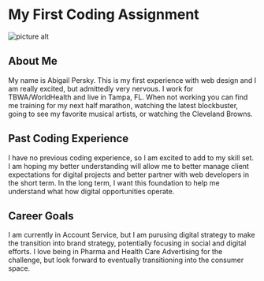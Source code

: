 # My First Coding Assignment #

![picture alt](https://picsum.photos/id/158/200/150)


## About Me ##
My name is Abigail Persky. This is my first experience with web design and I am really excited, but admittedly very nervous. I work for TBWA/WorldHealth and live in Tampa, FL. When not working you can find me training for my next half marathon, watching the latest blockbuster, going to see my favorite musical artists, or watching the Cleveland Browns. 

## Past Coding Experience ##
I have no previous coding experience, so I am excited to add to my skill set. I am hoping my better understanding will allow me to better manage client expectations for digital projects and better partner with web developers in the short term. In the long term, I want this foundation to help me understand what how digital opportunities operate. 

## Career Goals ##
I am currently in Account Service, but I am purusing digital strategy to make the transition into brand strategy, potentially focusing in social and digital efforts. I love being in Pharma and Health Care Advertising for the challenge, but look forward to eventually transitioning into the consumer space. 